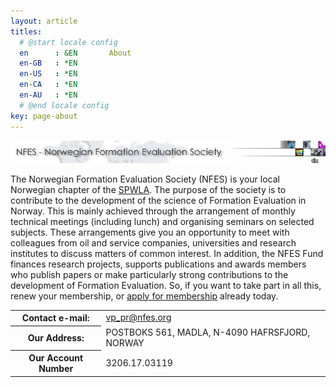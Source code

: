 ```yaml
---
layout: article
titles:
  # @start locale config
  en      : &EN       About
  en-GB   : *EN
  en-US   : *EN
  en-CA   : *EN
  en-AU   : *EN
  # @end locale config
key: page-about
---
```

<div>
        <img src="assets/images/TITTEL_NFES.jpg" alt="NFES">
        <p>
            The Norwegian Formation Evaluation Society (NFES) is your local Norwegian chapter
            of the <a target="_blank" href="http://www.spwla.org/">SPWLA</a>. The purpose of
            the society is to contribute to the development of the science of Formation Evaluation
            in Norway. This is mainly achieved through the arrangement of monthly technical
            meetings (including lunch) and organising seminars on selected subjects. These arrangements
            give you an opportunity to meet with colleagues from oil and service companies,
            universities and research institutes to discuss matters of common interest. In addition,
            the NFES Fund finances research projects, supports publications and awards members
            who publish papers or make particularly strong contributions to the development
            of Formation Evaluation. So, if you want to take part in all this, renew your membership,
            or <a href="/signup.html">apply for membership</a> already today.</p>
        <table class="table">
            <tbody>
            <tr>
                <th>
                    Contact e-mail:
                </th>
                <td>
                    <a itemprop="email" href="mailto:vp_pr@nfes.org" target="_blank">
                        vp_pr@nfes.org
                    </a>
                    <a class="button button--circle mail-button" itemprop="email" href="mailto:vp_pr@nfes.org" target="_blank">
                        <i class="fas fa-envelope"></i>
                    </a>
                </td>
            </tr>
            <tr>
                <th>
                    Our Address:
                </th>
                <td>
                    POSTBOKS 561, MADLA, N-4090 HAFRSFJORD, NORWAY
                </td>
            </tr>
            <tr>
                <th>
                    Our Account Number
                </th>
                <td>
                    3206.17.03119
                </td>
            </tr>
        </tbody></table>
    </div>